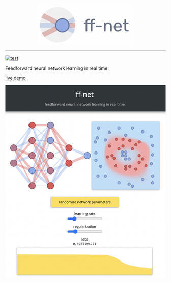 <div align="center">
  <img src="media/logo.png" width="300px">
</div>

---

[![test](https://github.com/juniorrojas/ff-net/actions/workflows/test.yml/badge.svg)](https://github.com/juniorrojas/ff-net/actions/workflows/test.yml)

Feedforward neural network learning in real time.

[live demo](http://juniorrojas.github.io/ff-net)

<a href="http://juniorrojas.github.io/ff-net">
  <div align="center">
    <img src="media/screenshot.png" width="650px">
  </div>
</a>
